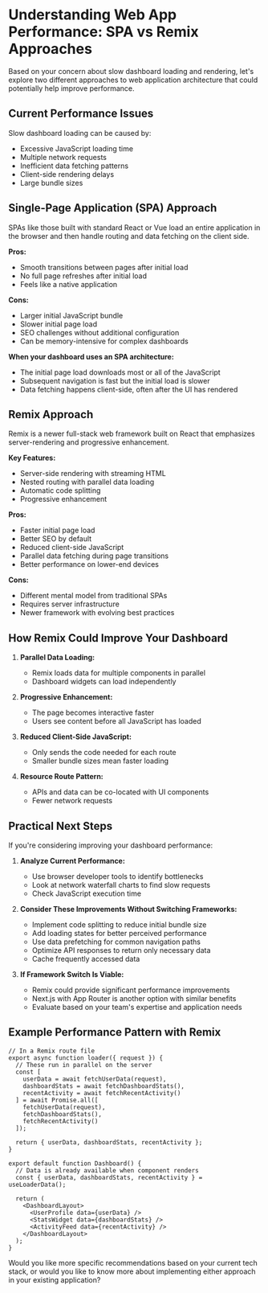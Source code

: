 # Understanding Web App Performance: SPA vs Remix Approaches

Based on your concern about slow dashboard loading and rendering, let's explore two different approaches to web application architecture that could potentially help improve performance.

## Current Performance Issues

Slow dashboard loading can be caused by:
- Excessive JavaScript loading time
- Multiple network requests
- Inefficient data fetching patterns
- Client-side rendering delays
- Large bundle sizes

## Single-Page Application (SPA) Approach

SPAs like those built with standard React or Vue load an entire application in the browser and then handle routing and data fetching on the client side.

**Pros:**
- Smooth transitions between pages after initial load
- No full page refreshes after initial load
- Feels like a native application

**Cons:**
- Larger initial JavaScript bundle
- Slower initial page load
- SEO challenges without additional configuration
- Can be memory-intensive for complex dashboards

**When your dashboard uses an SPA architecture:**
- The initial page load downloads most or all of the JavaScript
- Subsequent navigation is fast but the initial load is slower
- Data fetching happens client-side, often after the UI has rendered

## Remix Approach

Remix is a newer full-stack web framework built on React that emphasizes server-rendering and progressive enhancement.

**Key Features:**
- Server-side rendering with streaming HTML
- Nested routing with parallel data loading
- Automatic code splitting
- Progressive enhancement

**Pros:**
- Faster initial page load
- Better SEO by default
- Reduced client-side JavaScript
- Parallel data fetching during page transitions
- Better performance on lower-end devices

**Cons:**
- Different mental model from traditional SPAs
- Requires server infrastructure
- Newer framework with evolving best practices

## How Remix Could Improve Your Dashboard

1. **Parallel Data Loading:**
   - Remix loads data for multiple components in parallel
   - Dashboard widgets can load independently

2. **Progressive Enhancement:**
   - The page becomes interactive faster
   - Users see content before all JavaScript has loaded

3. **Reduced Client-Side JavaScript:**
   - Only sends the code needed for each route
   - Smaller bundle sizes mean faster loading

4. **Resource Route Pattern:**
   - APIs and data can be co-located with UI components
   - Fewer network requests

## Practical Next Steps

If you're considering improving your dashboard performance:

1. **Analyze Current Performance:**
   - Use browser developer tools to identify bottlenecks
   - Look at network waterfall charts to find slow requests
   - Check JavaScript execution time

2. **Consider These Improvements Without Switching Frameworks:**
   - Implement code splitting to reduce initial bundle size
   - Add loading states for better perceived performance
   - Use data prefetching for common navigation paths
   - Optimize API responses to return only necessary data
   - Cache frequently accessed data

3. **If Framework Switch Is Viable:**
   - Remix could provide significant performance improvements
   - Next.js with App Router is another option with similar benefits
   - Evaluate based on your team's expertise and application needs

## Example Performance Pattern with Remix

```tsx
// In a Remix route file
export async function loader({ request }) {
  // These run in parallel on the server
  const [
    userData = await fetchUserData(request),
    dashboardStats = await fetchDashboardStats(),
    recentActivity = await fetchRecentActivity()
  ] = await Promise.all([
    fetchUserData(request),
    fetchDashboardStats(),
    fetchRecentActivity()
  ]);
  
  return { userData, dashboardStats, recentActivity };
}

export default function Dashboard() {
  // Data is already available when component renders
  const { userData, dashboardStats, recentActivity } = useLoaderData();
  
  return (
    <DashboardLayout>
      <UserProfile data={userData} />
      <StatsWidget data={dashboardStats} />
      <ActivityFeed data={recentActivity} />
    </DashboardLayout>
  );
}
```

Would you like more specific recommendations based on your current tech stack, or would you like to know more about implementing either approach in your existing application?
